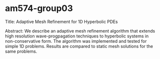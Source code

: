 # am574-group03
Title: Adaptive Mesh Refinement for 1D Hyperbolic PDEs

Abstract: We describe an adaptive mesh refinement algorithm that extends high resolution wave-progpagation techniques to hyperbolic systems in non-conservative form. The algorithm was implemented and tested for simple 1D problems. Results are compared to static mesh solutions for the same problems.
